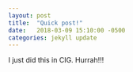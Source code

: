 ```yaml
---
layout: post
title:  "Quick post!"
date:   2018-03-09 15:10:00 -0500
categories: jekyll update
---
```

I just did this in CIG.  Hurrah!!!